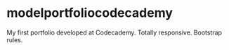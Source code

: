 # modelportfoliocodecademy
My first portfolio developed at Codecademy. Totally responsive. Bootstrap rules.
